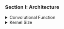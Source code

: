 ### Section I: Architecture
<details>
  <summary> Convolutional Function</summary>
  
For continuous cases:
  
<img src="https://latex.codecogs.com/svg.image?s(t)=(f*g)(t)=\int_{-\infty}^{\infty}f(\tau)g(t-\tau)d\tau" title="s(t)=(f*g)(t)=\int_{-\infty}^{\infty}f(\tau)g(t-\tau)d\tau" />
  
For discrete cases:
  
<img src="https://latex.codecogs.com/svg.image?s(t)=(f*g)(t)=\sum_{-\infty}^{\infty}f(\tau)g(t-\tau)" title="s(t)=(f*g)(t)=\sum_{-\infty}^{\infty}f(\tau)g(t-\tau)" />
  
s(t) is typically referred to as the feature map, f is the input and g is the kernel filter that acts as an average weighting applied to f

Number of parameters:
  
  <img src="https://latex.codecogs.com/svg.image?n_{param}&space;=&space;(K_x&space;*&space;K_y&space;*&space;O_z&space;&plus;&space;1)&space;*&space;I_z&space;" title="n_{param} = (K_x * K_y * O_z + 1) * I_z " />
</details>

<details>
  <summary> Kernel Size</summary>
  The kernel size is also sometimes called the receptive field
</details>
